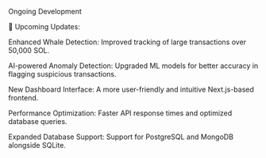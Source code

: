 Ongoing Development

🔄 Upcoming Updates:

Enhanced Whale Detection: Improved tracking of large transactions over 50,000 SOL.

AI-powered Anomaly Detection: Upgraded ML models for better accuracy in flagging suspicious transactions.

New Dashboard Interface: A more user-friendly and intuitive Next.js-based frontend.

Performance Optimization: Faster API response times and optimized database queries.

Expanded Database Support: Support for PostgreSQL and MongoDB alongside SQLite.

